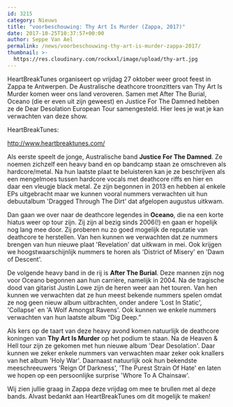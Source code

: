 ```yaml
---
id: 3215
category: Nieuws
title: "voorbeschouwing: Thy Art Is Murder (Zappa, 2017)"
date: 2017-10-25T10:37:57+00:00
author: Seppe Van Ael
permalink: /news/voorbeschouwing-thy-art-is-murder-zappa-2017/
thumbnail: >-
  https://res.cloudinary.com/rockxxl/image/upload/thy-art.jpg
---
```

HeartBreakTunes organiseert op vrijdag 27 oktober weer groot feest in Zappa te Antwerpen. De Australische deathcore troonzitters van Thy Art Is Murder komen weer ons land veroveren. Samen met After The Burial, Oceano (die er even uit zijn geweest) en Justice For The Damned hebben ze de Dear Desolation European Tour samengesteld. Hier lees je wat je kan verwachten van deze show.

HeartBreakTunes:

http://www.heartbreaktunes.com/

Als eerste speelt de jonge, Australische band **Justice For The Damned**. Ze noemen zichzelf een heavy band en op bandcamp staan ze omschreven als hardcore/metal. Na hun laatste plaat te beluisteren kan je ze beschrijven als een mengelmoes tussen hardcore vocals met deathcore riffs en hier en daar een vleugje black metal. Ze zijn begonnen in 2013 en hebben al enkele EPs uitgebracht maar we kunnen vooral nummers verwachten uit hun debuutalbum 'Dragged Through The Dirt' dat afgelopen augustus uitkwam.



Dan gaan we over naar de deathcore legendes in **Oceano**, die na een korte hiatus weer op tour zijn. Zij zijn al bezig sinds 2006(!) en gaan er hopelijk nog lang mee door. Zij proberen nu zo goed mogelijk de reputatie van deathcore te herstellen. Van hen kunnen we verwachten dat ze nummers brengen van hun nieuwe plaat 'Revelation' dat uitkwam in mei. Ook krijgen we hoogstwaarschijnlijk nummers te horen als 'District of Misery' en 'Dawn of Descent'.



De volgende heavy band in de rij is **After The Burial**. Deze mannen zijn nog voor Oceano begonnen aan hun carrière, namelijk in 2004. Na de tragische dood van gitarist Justin Lowe zijn de heren weer aan het touren. Van hen kunnen we verwachten dat ze hun meest bekende nummers spelen omdat ze nog geen nieuw album uitbrachten, onder andere 'Lost In Static', 'Collapse' en 'A Wolf Amongst Ravens'. Ook kunnen we enkele nummers verwachten van hun laatste album “Dig Deep.”



Als kers op de taart van deze heavy avond komen natuurlijk de deathcore koningen van **Thy Art Is Murder** op het podium te staan. Na de Heaven & Hell tour zijn ze gekomen met hun nieuwe album 'Dear Desolation'. Daar kunnen we zeker enkele nummers van verwachten maar zeker ook knallers van het album 'Holy War'. Daarnaast natuurlijk ook hun bekendste meeschreeuwers 'Reign Of Darkness', 'The Purest Strain Of Hate' en laten we hopen op een persoonlijke surprise 'Whore To A Chainsaw'.



Wij zien jullie graag in Zappa deze vrijdag om mee te brullen met al deze bands. Alvast bedankt aan HeartBreakTunes om dit mogelijk te maken!